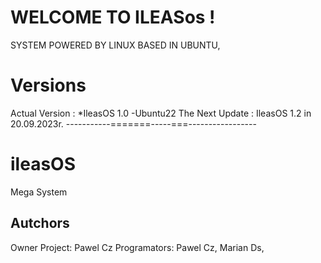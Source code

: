 # WELCOME TO ILEASos !
  SYSTEM POWERED BY LINUX BASED IN UBUNTU, 
# Versions 
Actual Version : *IleasOS 1.0 -Ubuntu22
The Next Update : IleasOS 1.2 in 20.09.2023r.
-----------=======-----===-----------------
#  ileasOS 
Mega System 

## Autchors
Owner Project: Pawel Cz
Programators: Pawel Cz, Marian Ds,

